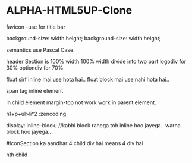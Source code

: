 # ALPHA-HTML5UP-Clone

favicon
-use for title bar

background-size: width height;
background-size: width height;

semantics
use Pascal Case.


header Section is 100% width
100% width divide into two part
logodiv for 30%
optiondiv for 70%

float sirf inline mai use hota hai..
float block mai use nahi hota hai..

span tag inline element

in child element margin-top not work
work in parent element.


h1+p+ul>li*2 :zencoding

display: inline-block; //kabhi block rahega toh inline hoo jayega.. warna block hoo jayega..

#IconSection ka aandhar 4 child div hai means 4 div hai

nth child
